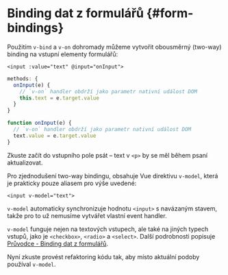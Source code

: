 # Binding dat z formulářů {#form-bindings}

Použitím `v-bind` a `v-on` dohromady můžeme vytvořit obousměrný (two-way) binding na vstupní elementy formulářů:

```vue-html
<input :value="text" @input="onInput">
```

<div class="options-api">

```js
methods: {
  onInput(e) {
    // `v-on` handler obdrží jako parametr nativní událost DOM
    this.text = e.target.value
  }
}
```

</div>

<div class="composition-api">

```js
function onInput(e) {
  // `v-on` handler obdrží jako parametr nativní událost DOM
  text.value = e.target.value
}
```

</div>

Zkuste začít do vstupního pole psát – text v `<p>` by se měl během psaní aktualizovat.

Pro zjednodušení two-way bindingu, obsahuje Vue direktivu `v-model`, která je prakticky pouze aliasem pro výše uvedené:

```vue-html
<input v-model="text">
```

`v-model` automaticky synchronizuje hodnotu `<input>` s navázaným stavem, takže pro to už nemusíme vytvářet vlastní event handler.

`v-model` funguje nejen na textových vstupech, ale také na jiných typech vstupů, jako je `<checkbox>`, `<radio>` a `<select>`. Další podrobnosti popisuje <a target="_blank" href="/guide/essentials/forms.html">Průvodce - Binding dat z formulářů</a>.

Nyní zkuste provést refaktoring kódu tak, aby místo aktuální podoby používal `v-model`.
